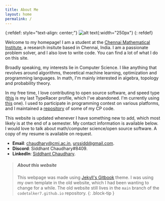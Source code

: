 ```yaml
---
title: About Me
layout: home
permalink: /
---
```


{:refdef: style="text-align: center;"}
![alt text](/assets/images/homepage-modified.png "My picture"){:width="250px"}
{: refdef}

Welcome to my homepage! I am a student at the [Chennai Mathematical Institute](https://www.cmi.ac.in/), a research insitute based in Chennai, India. I am a passionate problem solver, and I also love to write code. You can find a lot of what I do on this site.

Broadly speaking, my interests lie in Computer Science. I like anything that revolves around algorithms, theoretical machine learning, optimization and programming languages. In math, I'm mainly interested in algebra, topology and probability theory.

In my free time, I love contributing to open source software, and speed type ([this](https://data.typeracer.com/pit/profile?user=code_talker) is my last TypeRacer profile, which I've abandoned. I'm currently using [this](https://data.typeracer.com/pit/profile?user=professor_pyg) one). I used to participate in programming contest on various platforms, and I maintained a [repository](https://github.com/codetalker7/cp-res) of some of my CP code.

This website is updated whenever I have something new to add, which most likely is at the end of a semester. My contact information is available below. I would love to talk about math/computer science/open source software. A copy of my resume is available on request.

- **Email**: [chaudhary@cmi.ac.in](mailto:urssidd@gmail.com), [urssidd@gmail.com](mailto:urssidd@gmail.com).
- **Discord**: Siddhant Chaudhary#8409.
- **LinkedIn**: [Siddhant Chaudhary](https://www.linkedin.com/in/siddhant-chaudhary-84182110a/).

> ##### About this website
>
> This webpage was made using [Jekyll's Gitbook](https://sighingnow.github.io/jekyll-gitbook/) theme. I was using my own template in the old website, which I had been wanting to change for a while. The old website still lives in the `main` branch of the `codetalker7.github.io` repository.
{: .block-tip }


